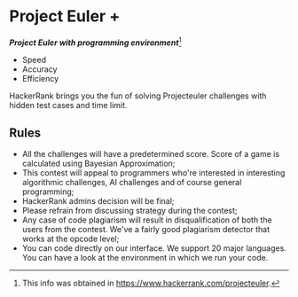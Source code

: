 # Project Euler +

**_Project Euler with programming environment_**[^note-id]

* Speed
* Accuracy
* Efficiency

HackerRank brings you the fun of solving Projecteuler challenges with hidden test cases and time limit.

## Rules 

* All the challenges will have a predetermined score. Score of a game is calculated using Bayesian Approximation;
* This contest will appeal to programmers who're interested in interesting algorithmic challenges, AI challenges and of course general programming;
* HackerRank admins decision will be final;
* Please refrain from discussing strategy during the contest;
* Any case of code plagiarism will result in disqualification of both the users from the contest. We've a fairly good plagiarism detector that works at the opcode level;
* You can code directly on our interface. We support 20 major languages. You can have a look at the environment in which we run your code.


[^note-id]: This info was obtained in https://www.hackerrank.com/projecteuler. 
